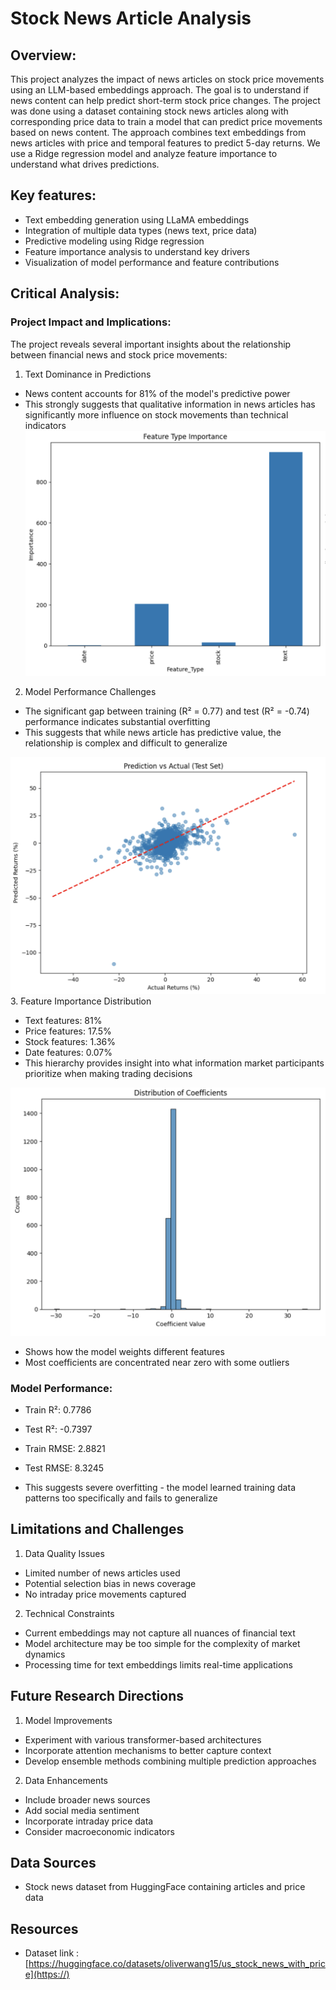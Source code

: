 # Stock News Article Analysis

## Overview: 

This project analyzes the impact of news articles on stock price movements using an LLM-based embeddings approach. The goal is to understand if news content can help predict short-term stock price changes. The project was done using a dataset containing stock news articles along with corresponding price data to train a model that can predict price movements based on news content.
The approach combines text embeddings from news articles with price and temporal features to predict 5-day returns. We use a Ridge regression model and analyze feature importance to understand what drives predictions.

## Key features: 

- Text embedding generation using LLaMA embeddings
- Integration of multiple data types (news text, price data)
- Predictive modeling using Ridge regression
- Feature importance analysis to understand key drivers
- Visualization of model performance and feature contributions


## Critical Analysis:
### Project Impact and Implications:
The project reveals several important insights about the relationship between financial news and stock price movements:

1. Text Dominance in Predictions
- News content accounts for 81% of the model's predictive power
- This strongly suggests that qualitative information in news articles has significantly more influence on stock movements than technical indicators
![Feature Importance](images/Feature_importance.png)

2. Model Performance Challenges
- The significant gap between training (R² = 0.77) and test (R² = -0.74) performance indicates substantial overfitting
- This suggests that while news article has predictive value, the relationship is complex and difficult to generalize

![Prediction vs Actual returns](images/Prediction_vs_actual.png)
3. Feature Importance Distribution

- Text features: 81%
- Price features: 17.5%
- Stock features: 1.36%
- Date features: 0.07%
- This hierarchy provides insight into what information market participants prioritize when making trading decisions



![Distribution of Coefficients](images/Distribution.png)
- Shows how the model weights different features
- Most coefficients are concentrated near zero with some outliers

### Model Performance:

- Train R²: 0.7786
- Test R²: -0.7397
- Train RMSE: 2.8821
- Test RMSE: 8.3245

- This suggests severe overfitting - the model learned training data patterns too specifically and fails to generalize

## Limitations and Challenges

1. Data Quality Issues

- Limited number of news articles used
- Potential selection bias in news coverage
- No intraday price movements captured


2. Technical Constraints

- Current embeddings may not capture all nuances of financial text
- Model architecture may be too simple for the complexity of market dynamics
- Processing time for text embeddings limits real-time applications



## Future Research Directions

1. Model Improvements

- Experiment with various transformer-based architectures
- Incorporate attention mechanisms to better capture context
- Develop ensemble methods combining multiple prediction approaches


2. Data Enhancements

- Include broader news sources
- Add social media sentiment
- Incorporate intraday price data
- Consider macroeconomic indicators


## Data Sources

- Stock news dataset from HuggingFace containing articles and price data

## Resources

- Dataset link : [https://huggingface.co/datasets/oliverwang15/us_stock_news_with_price](https://)